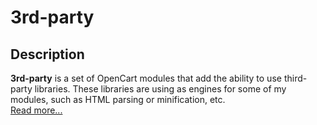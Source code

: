 # 3rd-party

## Description
**3rd-party** is a set of OpenCart modules that add the ability to use third-party libraries. These libraries are using as engines for some of my modules, such as HTML parsing or minification, etc.  
[Read more...](../addons)
